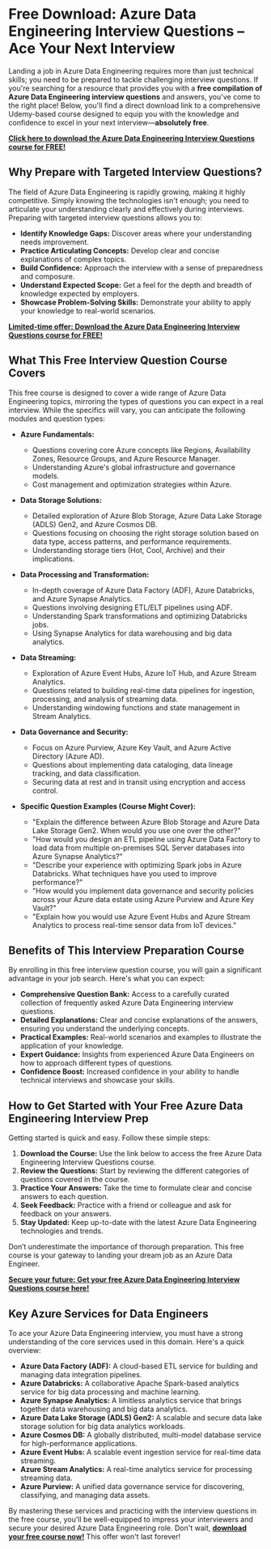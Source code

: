 # Free Download: Azure Data Engineering Interview Questions – Ace Your Next Interview

Landing a job in Azure Data Engineering requires more than just technical skills; you need to be prepared to tackle challenging interview questions. If you're searching for a resource that provides you with a **free compilation of Azure Data Engineering interview questions** and answers, you've come to the right place! Below, you'll find a direct download link to a comprehensive Udemy-based course designed to equip you with the knowledge and confidence to excel in your next interview—**absolutely free**.

[**Click here to download the Azure Data Engineering Interview Questions course for FREE!**](https://udemywork.com/azure-data-engineering-interview-questions)

## Why Prepare with Targeted Interview Questions?

The field of Azure Data Engineering is rapidly growing, making it highly competitive. Simply knowing the technologies isn't enough; you need to articulate your understanding clearly and effectively during interviews. Preparing with targeted interview questions allows you to:

*   **Identify Knowledge Gaps:** Discover areas where your understanding needs improvement.
*   **Practice Articulating Concepts:** Develop clear and concise explanations of complex topics.
*   **Build Confidence:** Approach the interview with a sense of preparedness and composure.
*   **Understand Expected Scope:** Get a feel for the depth and breadth of knowledge expected by employers.
*   **Showcase Problem-Solving Skills:** Demonstrate your ability to apply your knowledge to real-world scenarios.

[**Limited-time offer: Download the Azure Data Engineering Interview Questions course for FREE!**](https://udemywork.com/azure-data-engineering-interview-questions)

## What This Free Interview Question Course Covers

This free course is designed to cover a wide range of Azure Data Engineering topics, mirroring the types of questions you can expect in a real interview. While the specifics will vary, you can anticipate the following modules and question types:

*   **Azure Fundamentals:**
    *   Questions covering core Azure concepts like Regions, Availability Zones, Resource Groups, and Azure Resource Manager.
    *   Understanding Azure's global infrastructure and governance models.
    *   Cost management and optimization strategies within Azure.

*   **Data Storage Solutions:**
    *   Detailed exploration of Azure Blob Storage, Azure Data Lake Storage (ADLS) Gen2, and Azure Cosmos DB.
    *   Questions focusing on choosing the right storage solution based on data type, access patterns, and performance requirements.
    *   Understanding storage tiers (Hot, Cool, Archive) and their implications.

*   **Data Processing and Transformation:**
    *   In-depth coverage of Azure Data Factory (ADF), Azure Databricks, and Azure Synapse Analytics.
    *   Questions involving designing ETL/ELT pipelines using ADF.
    *   Understanding Spark transformations and optimizing Databricks jobs.
    *   Using Synapse Analytics for data warehousing and big data analytics.

*   **Data Streaming:**
    *   Exploration of Azure Event Hubs, Azure IoT Hub, and Azure Stream Analytics.
    *   Questions related to building real-time data pipelines for ingestion, processing, and analysis of streaming data.
    *   Understanding windowing functions and state management in Stream Analytics.

*   **Data Governance and Security:**
    *   Focus on Azure Purview, Azure Key Vault, and Azure Active Directory (Azure AD).
    *   Questions about implementing data cataloging, data lineage tracking, and data classification.
    *   Securing data at rest and in transit using encryption and access control.

*   **Specific Question Examples (Course Might Cover):**
    *   "Explain the difference between Azure Blob Storage and Azure Data Lake Storage Gen2. When would you use one over the other?"
    *   "How would you design an ETL pipeline using Azure Data Factory to load data from multiple on-premises SQL Server databases into Azure Synapse Analytics?"
    *   "Describe your experience with optimizing Spark jobs in Azure Databricks. What techniques have you used to improve performance?"
    *   "How would you implement data governance and security policies across your Azure data estate using Azure Purview and Azure Key Vault?"
    *   "Explain how you would use Azure Event Hubs and Azure Stream Analytics to process real-time sensor data from IoT devices."

## Benefits of This Interview Preparation Course

By enrolling in this free interview question course, you will gain a significant advantage in your job search. Here's what you can expect:

*   **Comprehensive Question Bank:** Access to a carefully curated collection of frequently asked Azure Data Engineering interview questions.
*   **Detailed Explanations:** Clear and concise explanations of the answers, ensuring you understand the underlying concepts.
*   **Practical Examples:** Real-world scenarios and examples to illustrate the application of your knowledge.
*   **Expert Guidance:** Insights from experienced Azure Data Engineers on how to approach different types of questions.
*   **Confidence Boost:** Increased confidence in your ability to handle technical interviews and showcase your skills.

## How to Get Started with Your Free Azure Data Engineering Interview Prep

Getting started is quick and easy. Follow these simple steps:

1.  **Download the Course:** Use the link below to access the free Azure Data Engineering Interview Questions course.
2.  **Review the Questions:** Start by reviewing the different categories of questions covered in the course.
3.  **Practice Your Answers:** Take the time to formulate clear and concise answers to each question.
4.  **Seek Feedback:** Practice with a friend or colleague and ask for feedback on your answers.
5.  **Stay Updated:** Keep up-to-date with the latest Azure Data Engineering technologies and trends.

Don’t underestimate the importance of thorough preparation. This free course is your gateway to landing your dream job as an Azure Data Engineer.

[**Secure your future: Get your free Azure Data Engineering Interview Questions course here!**](https://udemywork.com/azure-data-engineering-interview-questions)

## Key Azure Services for Data Engineers

To ace your Azure Data Engineering interview, you must have a strong understanding of the core services used in this domain. Here's a quick overview:

*   **Azure Data Factory (ADF):** A cloud-based ETL service for building and managing data integration pipelines.
*   **Azure Databricks:** A collaborative Apache Spark-based analytics service for big data processing and machine learning.
*   **Azure Synapse Analytics:** A limitless analytics service that brings together data warehousing and big data analytics.
*   **Azure Data Lake Storage (ADLS) Gen2:** A scalable and secure data lake storage solution for big data analytics workloads.
*   **Azure Cosmos DB:** A globally distributed, multi-model database service for high-performance applications.
*   **Azure Event Hubs:** A scalable event ingestion service for real-time data streaming.
*   **Azure Stream Analytics:** A real-time analytics service for processing streaming data.
*   **Azure Purview:** A unified data governance service for discovering, classifying, and managing data assets.

By mastering these services and practicing with the interview questions in the free course, you'll be well-equipped to impress your interviewers and secure your desired Azure Data Engineering role. Don't wait, **[download your free course now!](https://udemywork.com/azure-data-engineering-interview-questions)** This offer won't last forever!
